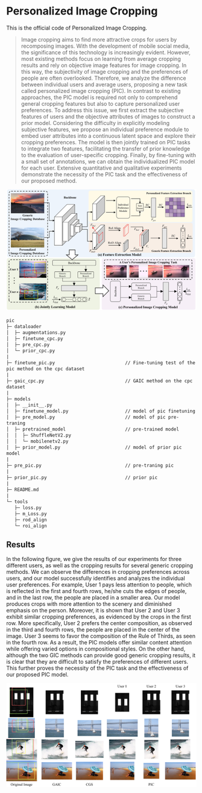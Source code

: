 # Personalized Image Cropping

This is the official code of Personalized Image Cropping.

> Image cropping aims to find more attractive crops for users by recomposing images. With the development of mobile social media, the significance of this technology is increasingly evident. However, most existing methods focus on learning from average cropping results and rely on objective image features for image cropping. In this way, the subjectivity of image cropping and the preferences of people are often overlooked. Therefore, we analyze the difference between individual users and average users, proposing a new task called personalized image cropping (PIC). In contrast to existing approaches, the PIC model is required not only to comprehend general cropping features but also to capture personalized user preferences. To address this issue, we first extract the subjective features of users and the objective attributes of images to construct a prior model. Considering the difficulty in explicitly modeling subjective features, we propose an individual preference module to embed user attributes into a continuous latent space and explore their cropping preferences. The model is then jointly trained on PIC tasks to integrate two features, facilitating the transfer of prior knowledge to the evaluation of user-specific cropping. Finally, by fine-tuning with a small set of annotations, we can obtain the individualized PIC model for each user. Extensive quantitative and qualitative experiments demonstrate the necessity of the PIC task and the effectiveness of our proposed method.

![](figures/overview.png)

```
pic
├─ dataloader
│  ├─ augmentations.py
│  ├─ finetune_cpc.py
│  ├─ pre_cpc.py
│  └─ prior_cpc.py
|
├─ finetune_pic.py                          // Fine-tuning test of the pic method on the cpc dataset
|
├─ gaic_cpc.py                              // GAIC method on the cpc dataset
|
├─ models
│  ├─ __init__.py
│  ├─ finetune_model.py                     // model of pic finetuning
│  ├─ pre_model.py                          // model of pic pre-traning
│  ├─ pretrained_model                      // pre-trained model
│  │  ├─ ShuffleNetV2.py
│  │  └─ mobilenetv2.py
│  ├─ prior_model.py                        // model of prior pic model
|
├─ pre_pic.py                               // pre-traning pic
|
├─ prior_pic.py                             // prior pic
|
├─ README.md
|
└─ tools
   ├─ loss.py
   ├─ m_Loss.py
   ├─ rod_align
   └─ roi_align

```

## Results

In the following figure, we give the results of our experiments for three different users, as well as the cropping results for several generic cropping methods. We can observe the differences in cropping preferences across users, and our model successfully identifies and analyzes the individual user preferences. For example, User 1 pays less attention to people, which is reflected in the first and fourth rows, he/she cuts the edges of people, and in the last row, the people are placed in a smaller area. Our model produces crops with more attention to the scenery and diminished emphasis on the person. Moreover, it is shown that User 2 and User 3 exhibit similar cropping preferences, as evidenced by the crops in the first row. More specifically, User 2 prefers the center composition, as observed in the third and fourth rows, the people are placed in the center of the image. User 3 seems to favor the composition of the Rule of Thirds, as seen in the fourth row. As a result, the PIC models offer similar content attention while offering varied options in compositional styles. On the other hand, although the two GIC methods can provide good generic cropping results, it is clear that they are difficult to satisfy the preferences of different users. This further proves the necessity of the PIC task and the effectiveness of our proposed PIC model.

![](figures/results.png)
